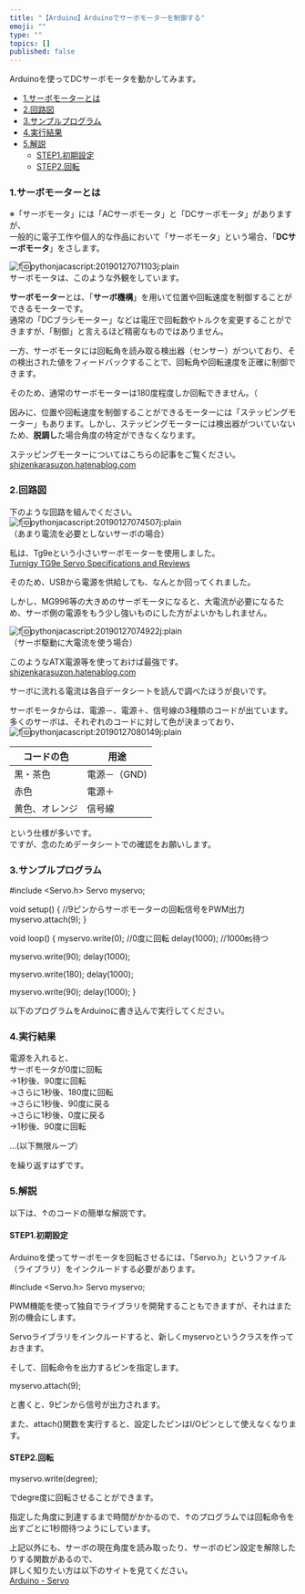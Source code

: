 ```yaml
---
title: "【Arduino】Arduinoでサーボモーターを制御する"
emoji: ""
type: ""
topics: []
published: false
---
```


Arduinoを使ってDCサーボモータを動かしてみます。

* [1.サーボモーターとは](#1サーボモーターとは)
* [2.回路図](#2回路図)
* [3.サンプルプログラム](#3サンプルプログラム)
* [4.実行結果](#4実行結果)
* [5.解説](#5解説)  
   * [STEP1.初期設定](#STEP1初期設定)  
   * [STEP2.回転](#STEP2回転)

### 1.サーボモーターとは

※「サーボモータ」には「ACサーボモータ」と「DCサーボモータ」がありますが、  
一般的に電子工作や個人的な作品において「サーボモータ」という場合、「**DCサーボモータ**」をさします。

![f:id:pythonjacascript:20190127071103j:plain](/images/ppythonjacascript2019012720190127071103.jpg "f:id:pythonjacascript:20190127071103j:plain")  
サーボモータは、このような外観をしています。

  
**サーボモーター**とは、「**サーボ機構**」を用いて位置や回転速度を制御することができるモーターです。  
通常の「DCブラシモーター」などは電圧で回転数やトルクを変更することができますが、「制御」と言えるほど精密なものではありません。

一方、サーボモータには回転角を読み取る検出器（センサー）がついており、その検出された値をフィードバックすることで、回転角や回転速度を正確に制御できます。

そのため、通常のサーボモーターは180度程度しか回転できません。（

因みに、位置や回転速度を制御することができるモーターには「ステッピングモーター」もあります。しかし、ステッピングモーターには検出器がついていないため、**脱調し**た場合角度の特定ができなくなります。

ステッピングモーターについてはこちらの記事をご覧ください。  
[shizenkarasuzon.hatenablog.com](https://shizenkarasuzon.hatenablog.com/entry/2018/11/04/234350)  
  
  
### 2.回路図

下のような回路を組んでください。  
![f:id:pythonjacascript:20190127074507j:plain](/images/ppythonjacascript2019012720190127074507.jpg "f:id:pythonjacascript:20190127074507j:plain")  
（あまり電流を必要としないサーボの場合）

  
私は、Tg9eという小さいサーボモーターを使用しました。  
[Turnigy TG9e Servo Specifications and Reviews](https://servodatabase.com/servo/turnigy/tg9e)

そのため、USBから電源を供給しても、なんとか回ってくれました。

しかし、MG996等の大きめのサーボモータになると、大電流が必要になるため、サーボ側の電源をもう少し強いものにした方がよいかもしれません。

![f:id:pythonjacascript:20190127074922j:plain](/images/ppythonjacascript2019012720190127074922.jpg "f:id:pythonjacascript:20190127074922j:plain")  
（サーボ駆動に大電流を使う場合）

  
このようなATX電源等を使っておけば最強です。  
[shizenkarasuzon.hatenablog.com](https://shizenkarasuzon.hatenablog.com/entry/2019/01/19/101143)

サーボに流れる電流は各自データシートを読んで調べたほうが良いです。

  
サーボモータからは、電源－、電源＋、信号線の3種類のコードが出ています。  
多くのサーボは、それぞれのコードに対して色が決まっており、  
![f:id:pythonjacascript:20190127080149j:plain](/images/ppythonjacascript2019012720190127080149.jpg "f:id:pythonjacascript:20190127080149j:plain")

| コードの色   | 用途       |
| ------- | -------- |
| 黒・茶色    | 電源－（GND) |
| 赤色      | 電源＋      |
| 黄色、オレンジ | 信号線      |

という仕様が多いです。  
ですが、念のためデータシートでの確認をお願いします。  
  
### 3.サンプルプログラム

#include <Servo.h>
Servo myservo;

void setup() {
  //9ピンからサーボモーターの回転信号をPWM出力
  myservo.attach(9); 
}

void loop() {
  myservo.write(0); //0度に回転
  delay(1000);      //1000㎳待つ
  
  myservo.write(90);
  delay(1000);
  
  myservo.write(180);
  delay(1000);
  
  myservo.write(90);
  delay(1000);
}

以下のプログラムをArduinoに書き込んで実行してください。  
  
### 4.実行結果

電源を入れると、  
サーボモータが0度に回転  
→1秒後、90度に回転  
→さらに1秒後、180度に回転  
→さらに1秒後、90度に戻る  
→さらに1秒後、0度に戻る  
→1秒後、90度に回転

...(以下無限ループ）

を繰り返すはずです。  
  
  
### 5.解説

以下は、↑のコードの簡単な解説です。

#### STEP1.初期設定

Arduinoを使ってサーボモータを回転させるには、「Servo.h」というファイル（ライブラリ）をインクルードする必要があります。

#include <Servo.h>
Servo myservo;

PWM機能を使って独自でライブラリを開発することもできますが、それはまた別の機会にします。

Servoライブラリをインクルードすると、新しくmyservoというクラスを作っておきます。

そして、回転命令を出力するピンを指定します。

myservo.attach(9); 

と書くと、9ピンから信号が出力されます。

また、attach()関数を実行すると、設定したピンはI/Oピンとして使えなくなります。  
  
#### STEP2.回転

  myservo.write(degree);

でdegre度に回転させることができます。

指定した角度に到達するまで時間がかかるので、↑のプログラムでは回転命令を出すごとに1秒間待つようにしています。

  
上記以外にも、サーボの現在角度を読み取ったり、サーボのピン設定を解除したりする関数があるので、  
詳しく知りたい方は以下のサイトを見てください。  
[Arduino - Servo](https://www.arduino.cc/en/reference/servo)